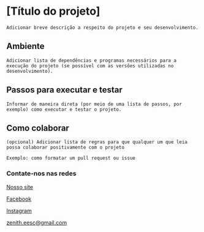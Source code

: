# [Título do projeto]

`Adicionar breve descrição a respeito do projeto e seu desenvolvimento.`

## Ambiente

`Adicionar lista de dependências e programas necessários para a execução do projeto (se possível com as versões utilizadas no desenvolvimento).`

## Passos para executar e testar

`Informar de maneira direta (por meio de uma lista de passos, por exemplo) como executar e testar o projeto.`

## Como colaborar

`(opcional) Adicionar lista de regras para que qualquer um que leia possa colaborar positivamente com o projeto`

`Exemplo: como formatar um pull request ou issue`

### Contate-nos nas redes

[Nosso site](http://zenith.eesc.usp.br/wp/)

[Facebook](https://www.facebook.com/zenitheesc)

[Instagram](https://www.instagram.com/zenith_eesc/)

zenith.eesc@gmail.com
